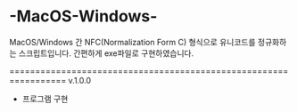 # -MacOS-Windows-
MacOS/Windows 간 NFC(Normalization Form C) 형식으로 유니코드를 정규화하는 스크립트입니다. 간편하게 exe파일로 구현하였습니다. 

=================================================================
v.1.0.0
- 프로그램 구현
